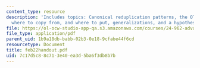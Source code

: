 ```yaml
---
content_type: resource
description: 'Includes topics: Canonical reduplication patterns, the OT equivalent,
  where to copy from, and where to put, generalizations, and a hypothesis.'
file: https://ol-ocw-studio-app-qa.s3.amazonaws.com/courses/24-962-advanced-phonology-spring-2005/7c17d5c88c713e40ea3d5ba6f3db8b7b_feb22handout.pdf
file_type: application/pdf
parent_uid: 1b9a18db-babb-02b3-0e18-9cfabe44f6cd
resourcetype: Document
title: feb22handout.pdf
uid: 7c17d5c8-8c71-3e40-ea3d-5ba6f3db8b7b
---
```

